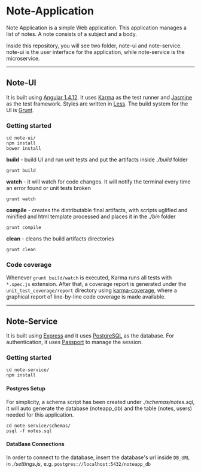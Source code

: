 # Note-Application

Note Application is a simple Web application.
This application manages a list of notes. A note consists of a subject and a body.

Inside this repository, you will see two folder, note-ui and note-service.
note-ui is the user interface for the application, while note-service is the microservice.

***

## Note-UI

It is built using [Angular 1.4.12](https://angularjs.org/). It uses [Karma](https://karma-runner.github.io) as the test runner and [Jasmine](http://jasmine.github.io/) as the test framework.
Styles are written in [Less](http://lesscss.org/).
The build system for the UI is [Grunt](http://gruntjs.com/).


### Getting started

```shell
cd note-ui/
npm install
bower install
```

**build** - build UI and run unit tests and put the artifacts inside *./build* folder

```shell
grunt build
```

**watch** - it will watch for code changes. It will notify the terminal every time an error found or unit tests broken

```shell
grunt watch
```

**compile** - creates the distributable final artifacts, with scripts uglified and minified
and html template processed and places it in the *./bin* folder

```shell
grunt compile
```

**clean** - cleans the build artifacts directories

```shell
grunt clean
```


### Code coverage

Whenever `grunt build/watch` is executed, Karma runs all tests with `*.spec.js` extension. After that, a coverage report is generated under the `unit_test_coverage/report` directory
using [karma-coverage](https://github.com/karma-runner/karma-coverage), where a graphical report
of line-by-line code coverage is made available.

***

## Note-Service

It is built using [Express](http://expressjs.com/) and it uses [PostgreSQL](https://www.postgresql.org/) as the database. For authentication, it uses [Passport](http://passportjs.org/) to manage the session.


### Getting started

```shell
cd note-service/
npm install
```

#### Postgres Setup

For simplicity, a schema script has been created under *./schemas/notes.sql*, it will auto generate the database (noteapp_db) and the table (notes, users) needed for this application.

```shell
cd note-service/schemas/
psql -f notes.sql
```

#### DataBase Connections

In order to connect to the database, insert the database's url inside `DB_URL` in *./settings.js*, e.g. `postgres://localhost:5432/noteapp_db`
